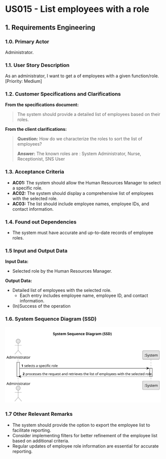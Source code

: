 # US015 - List employees with a role

## 1. Requirements Engineering

### 1.0. Primary Actor

Administrator.

### 1.1. User Story Description

As an administrator, I want to get a of employees with a given function/role. [Priority: Medium]

### 1.2. Customer Specifications and Clarifications

**From the specifications document:**

> The system should provide a detailed list of employees based on their roles.

**From the client clarifications:**

> **Question:** How do we characterize the roles to sort the list of employees?
>
> **Answer:** The known roles are : System Administrator, Nurse, Receptionist, SNS User

### 1.3. Acceptance Criteria

* **AC01:** The system should allow the Human Resources Manager to select a specific role.
* **AC02:** The system should display a comprehensive list of employees with the selected role.
* **AC03:** The list should include employee names, employee IDs, and contact information.


### 1.4. Found out Dependencies

* The system must have accurate and up-to-date records of employee roles.

### 1.5 Input and Output Data

**Input Data:**

* Selected role by the Human Resources Manager.

**Output Data:**

* Detailed list of employees with the selected role.
  * Each entry includes employee name, employee ID, and contact information.
* (In)Success of the operation

### 1.6. System Sequence Diagram (SSD)

![US015-SSD.svg](ssdsvg%2Fsvg%2FUS015-SSD.svg)

### 1.7 Other Relevant Remarks

* The system should provide the option to export the employee list to facilitate reporting.
* Consider implementing filters for better refinement of the employee list based on additional criteria.
* Regular updates of employee role information are essential for accurate reporting.

